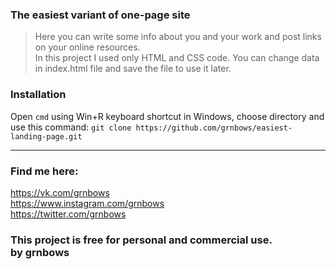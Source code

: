 ### The easiest variant of one-page site
>Here you can write some info about you and your work and post links on your online resources. </br>
In this project I used only HTML and CSS code. You can change data in index.html file and save the file to use it later.
### Installation 
Open `cmd` using Win+R keyboard shortcut in Windows, choose directory and use this command:
`git clone https://github.com/grnbows/easiest-landing-page.git`

---
### Find me here:
https://vk.com/grnbows </br>
https://www.instagram.com/grnbows </br>
https://twitter.com/grnbows </br>

### This project is free for personal and commercial use. </br> by grnbows
